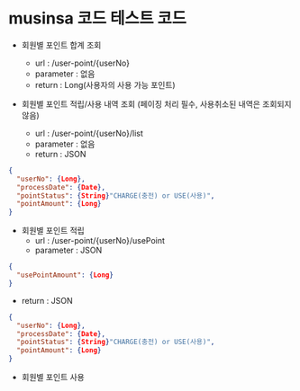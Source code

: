 # musinsa 코드 테스트 코드

+ 회원별 포인트 합계 조회  
    - url : /user-point/{userNo}
    - parameter : 없음
    - return : Long(사용자의 사용 가능 포인트)
    
     
+ 회원별 포인트 적립/사용 내역 조회 (페이징 처리 필수, 사용취소된 내역은 조회되지 않음)
    - url : /user-point/{userNo}/list
    - parameter : 없음
    - return : JSON
```json 
{
  "userNo": {Long},
  "processDate": {Date},
  "pointStatus": {String}"CHARGE(충전) or USE(사용)",
  "pointAmount": {Long}
}
````
    
+ 회원별 포인트 적립
    - url : /user-point/{userNo}/usePoint
    - parameter : JSON 
```json 
{
  "usePointAmount": {Long}
} 
```
    
+ return : JSON  
    
```json 
{
  "userNo": {Long},
  "processDate": {Date},
  "pointStatus": {String}"CHARGE(충전) or USE(사용)",
  "pointAmount": {Long}
}
```
    
    
+ 회원별 포인트 사용
